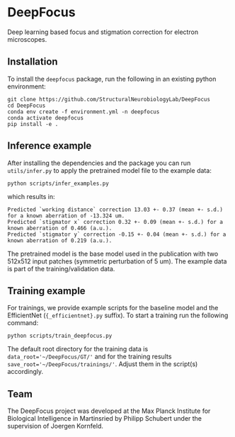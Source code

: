 # DeepFocus
Deep learning based focus and stigmation correction for electron microscopes.

## Installation
To install the `deepfocus` package, run the following in an existing python environment:
```
git clone https://github.com/StructuralNeurobiologyLab/DeepFocus
cd DeepFocus
conda env create -f environment.yml -n deepfocus
conda activate deepfocus
pip install -e .
```

## Inference example
After installing the dependencies and the package you can run `utils/infer.py` to apply the pretrained model file to the
example data:
```
python scripts/infer_examples.py
```
which results in:
```
Predicted `working distance` correction 13.03 +- 0.37 (mean +- s.d.) for a known aberration of -13.324 um.
Predicted `stigmator x` correction 0.32 +- 0.09 (mean +- s.d.) for a known aberration of 0.466 (a.u.).
Predicted `stigmator y` correction -0.15 +- 0.04 (mean +- s.d.) for a known aberration of 0.219 (a.u.).
```
The pretrained model is the base model used in the publication with two 512x512 input patches (symmetric perturbation of
5 um). The example data is part of the training/validation data.

## Training example
For trainings, we provide example scripts for the baseline model and the EfficientNet (`{_efficientnet}.py` suffix).
To start a training run the following command:
```
python scripts/train_deepfocus.py
```
The default root directory for the training data is `data_root='~/DeepFocus/GT/'` and for the training results
`save_root='~/DeepFocus/trainings/'`. Adjust them in the script(s) accordingly.

## Team
The DeepFocus project was developed at the Max Planck Institute for Biological Intelligence in Martinsried by Philipp
Schubert under the supervision of Joergen Kornfeld.